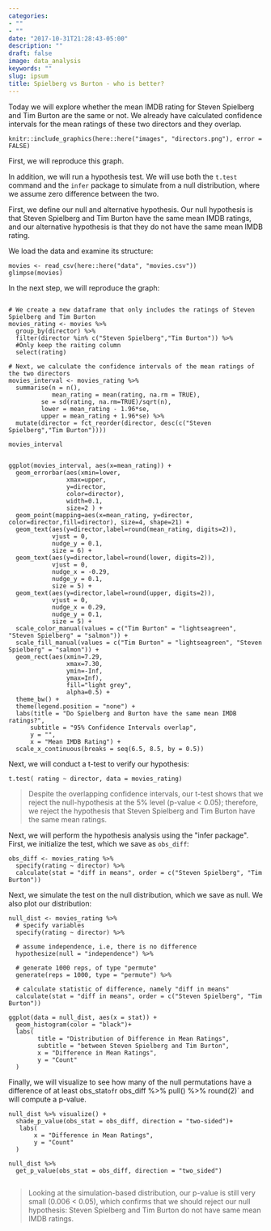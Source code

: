 ```yaml
---
categories:
- ""
- ""
date: "2017-10-31T21:28:43-05:00"
description: ""
draft: false
image: data_analysis
keywords: ""
slug: ipsum
title: Spielberg vs Burton - who is better?
---
```


Today we will explore whether the mean IMDB rating for Steven Spielberg and Tim Burton are the same or not. We already have calculated confidence intervals for the mean ratings of these two directors and they overlap.


```{r directors, echo=FALSE, out.width="100%"}
knitr::include_graphics(here::here("images", "directors.png"), error = FALSE)
```

First, we will reproduce this graph.

In addition, we will run a hypothesis test. We will use both the `t.test` command and the `infer` package to simulate from a null distribution, where we assume zero difference between the two.

First, we define our null and alternative hypothesis. Our null hypothesis is that Steven Spielberg and Tim Burton have the same mean IMDB ratings, and our alternative hypothesis is that they do not have the same mean IMDB rating. 

We load the data and examine its structure:

```{r load-movies-data}
movies <- read_csv(here::here("data", "movies.csv"))
glimpse(movies)
```

In the next step, we will reproduce the graph:

```{r}

# We create a new dataframe that only includes the ratings of Steven Spielberg and Tim Burton
movies_rating <- movies %>% 
  group_by(director) %>%
  filter(director %in% c("Steven Spielberg","Tim Burton")) %>% 
  #Only keep the raiting column
  select(rating)

# Next, we calculate the confidence intervals of the mean ratings of the two directors  
movies_interval <- movies_rating %>% 
  summarise(n = n(),
            mean_rating = mean(rating, na.rm = TRUE),
         se = sd(rating, na.rm=TRUE)/sqrt(n),
         lower = mean_rating - 1.96*se,
         upper = mean_rating + 1.96*se) %>% 
  mutate(director = fct_reorder(director, desc(c("Steven Spielberg","Tim Burton")))) 
       
movies_interval
```

```{r, fig.height=10, fig.width= 15}

ggplot(movies_interval, aes(x=mean_rating)) +
  geom_errorbar(aes(xmin=lower,
                xmax=upper,
                y=director, 
                color=director), 
                width=0.1, 
                size=2 ) +
  geom_point(mapping=aes(x=mean_rating, y=director, color=director,fill=director), size=4, shape=21) +
  geom_text(aes(y=director,label=round(mean_rating, digits=2)),
            vjust = 0, 
            nudge_y = 0.1,
            size = 6) +
  geom_text(aes(y=director,label=round(lower, digits=2)),
            vjust = 0, 
            nudge_x = -0.29,
            nudge_y = 0.1,
            size = 5) +
  geom_text(aes(y=director,label=round(upper, digits=2)),
            vjust = 0, 
            nudge_x = 0.29,
            nudge_y = 0.1,
            size = 5) +
  scale_color_manual(values = c("Tim Burton" = "lightseagreen", "Steven Spielberg" = "salmon")) +
  scale_fill_manual(values = c("Tim Burton" = "lightseagreen", "Steven Spielberg" = "salmon")) +
  geom_rect(aes(xmin=7.29,
                xmax=7.30,
                ymin=-Inf,
                ymax=Inf),
                fill="light grey",
                alpha=0.5) +
  theme_bw() +
  theme(legend.position = "none") +
  labs(title = "Do Spielberg and Burton have the same mean IMDB ratings?",
      subtitle = "95% Confidence Intervals overlap",
      y = "",
      x = "Mean IMDB Rating") +
  scale_x_continuous(breaks = seq(6.5, 8.5, by = 0.5))
```
Next, we will conduct a t-test to verify our hypothesis:

```{r}
t.test( rating ~ director, data = movies_rating)

```
> Despite the overlapping confidence intervals, our t-test shows that we reject the null-hypothesis at the 5% level (p-value < 0.05); therefore, we reject the hypothesis that Steven Spielberg and Tim Burton have the same mean ratings.


Next, we will perform the hypothesis analysis using the "infer package". First, we  initialize the test, which we save as `obs_diff`:

```{r}
obs_diff <- movies_rating %>%
  specify(rating ~ director) %>%
  calculate(stat = "diff in means", order = c("Steven Spielberg", "Tim Burton"))
```

Next, we simulate the test on the null distribution, which we save as null. We also plot our distribution:

```{r, fig.width= 7, fig.height = 5}
null_dist <- movies_rating %>%
  # specify variables
  specify(rating ~ director) %>%
  
  # assume independence, i.e, there is no difference
  hypothesize(null = "independence") %>%
  
  # generate 1000 reps, of type "permute"
  generate(reps = 1000, type = "permute") %>%
  
  # calculate statistic of difference, namely "diff in means"
  calculate(stat = "diff in means", order = c("Steven Spielberg", "Tim Burton"))

ggplot(data = null_dist, aes(x = stat)) +
  geom_histogram(color = "black")+
  labs(
        title = "Distribution of Difference in Mean Ratings",
        subtitle = "between Steven Spielberg and Tim Burton",
        x = "Difference in Mean Ratings",
        y = "Count"
  )
```

Finally, we will visualize to see how many of the null permutations have a difference of at least obs_stat` of `r obs_diff %>% pull() %>% round(2)` and will compute a p-value.

```{r, fig.width= 7, fig.height = 5}
null_dist %>% visualize() +
  shade_p_value(obs_stat = obs_diff, direction = "two-sided")+
   labs(
       x = "Difference in Mean Ratings",
       y = "Count"
  )

null_dist %>%
  get_p_value(obs_stat = obs_diff, direction = "two_sided")
 
```

> Looking at the simulation-based distribution, our p-value is still very small (0.006 < 0.05), which confirms that we should reject our null hypothesis: Steven Spielberg and Tim Burton do not have same mean IMDB ratings.
